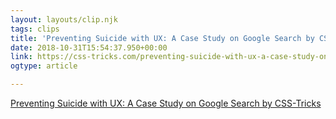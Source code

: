 ```yaml
---
layout: layouts/clip.njk
tags: clips
title: 'Preventing Suicide with UX: A Case Study on Google Search by CSS-Tricks'
date: 2018-10-31T15:54:37.950+00:00
link: https://css-tricks.com/preventing-suicide-with-ux-a-case-study-on-google-search/
ogtype: article

---
```

[Preventing Suicide with UX: A Case Study on Google Search by CSS-Tricks ](https://css-tricks.com/preventing-suicide-with-ux-a-case-study-on-google-search/ )